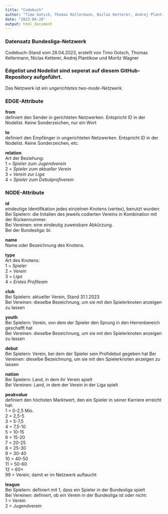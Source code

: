```yaml
---
title: "Codebuch"
author: "Timo Gotsch, Thomas Kellermann, Niclas Ketterer, Andrej Plantikow, Moritz Wagner"
date: "2023-04-28"
output: html_document
---
```


### Datensatz Bundesliga-Netzwerk

Codebuch-Stand vom 28.04.2023, erstellt von Timo Gotsch, Thomas Kellermann, Niclas Ketterer, Andrej Plantikow und Moritz Wagner


### Edgelist und Nodelist sind seperat auf diesem GitHub-Repository aufgeführt.

Das Netzwerk ist ein *ungerichtetes two-mode-Netzwerk*. 


### EDGE-Attribute
																							


**from**    
definiert den Sender in gerichteten Netzwerken. Entspricht ID in der Nodelist. Keine Sonderzeichen, nur ein Wort

**to**    
definiert den Empfänger in ungerichteten Netzwerken. Entspricht ID in der Nodelist. Keine Sonderzeichen, etc. 			

**relation**  
Art der Beziehung:    
1 = *Spieler zum Jugendverein*    
2 = *Spieler zum aktueller Verein*    
3 = *Verein zur Liga*   
4 = *Spieler zum Debutprofiverein*    



### NODE-Attribute  


**id**  
eindeutige Identifikation jedes einzelnen Knotens (vertex), benutzt wurden:   
Bei Spielern: die Initalien des jeweils codierten Vereins in Kombination mit der Rückennummer.    
Bei Vereinen: eine eindeutig zuweisbare Abkürzung.    
Bei der Bundesliga: bl.

**name**    
Name oder Bezeichnung des Knotens. 																								

**type**    
Art des Knotens:    
1 = *Spieler*   
2 = *Verein*    
3 = *Liga*    
4 = *Erstes Profiteam*

**club**    
Bei Spielern: aktueller Verein, Stand 31.1.2023   
Bei Vereinen: dieselbe Bezeichnung, um sie mit den Spielerknoten anzeigen zu lassen

**youth**  
Bei Spielern: Verein, von dem der Spieler den Sprung in den Herrenbereich geschafft hat   
Bei Vereinen: dieselbe Bezeichnung, um sie mit den Spielerknoten anzeigen zu lassen

**debut**   
Bei Spielern: Verein, bei dem der Spieler sein Profidebut gegeben hat
Bei Vereinen: dieselbe Bezeichnung, um sie mit den Spielerknoten anzeigen zu lassen

**nation**    
Bei Spielern: Land, in dem ihr Verein spielt    
Bei Vereinen: Land, in dem der Verein in der Liga spielt

**peakvalue**   
definiert den höchsten Marktwert, den ein Spieler in seiner Karriere erreicht hat:    
1 = 0-2,5 Mio.    
2 = 2,5-5   
3 = 5-7,5   
4 = 7,5-10    
5 = 10-15   
6 = 15-20   
7 = 20-25   
8 = 25-30   
9 = 30-40   
10 = 40-50    
11 = 50-60    
12 = 60+    
99 = Verein, damit er im Netzwerk auftaucht

**league**    
Bei Spielern: definiert mit 1, dass ein Spieler in der Bundesliga spielt    
Bei Vereinen: definiert, ob ein Verein in der Bundesliga ist oder nicht:    
1 = Verein    
2 = Jugendverein

